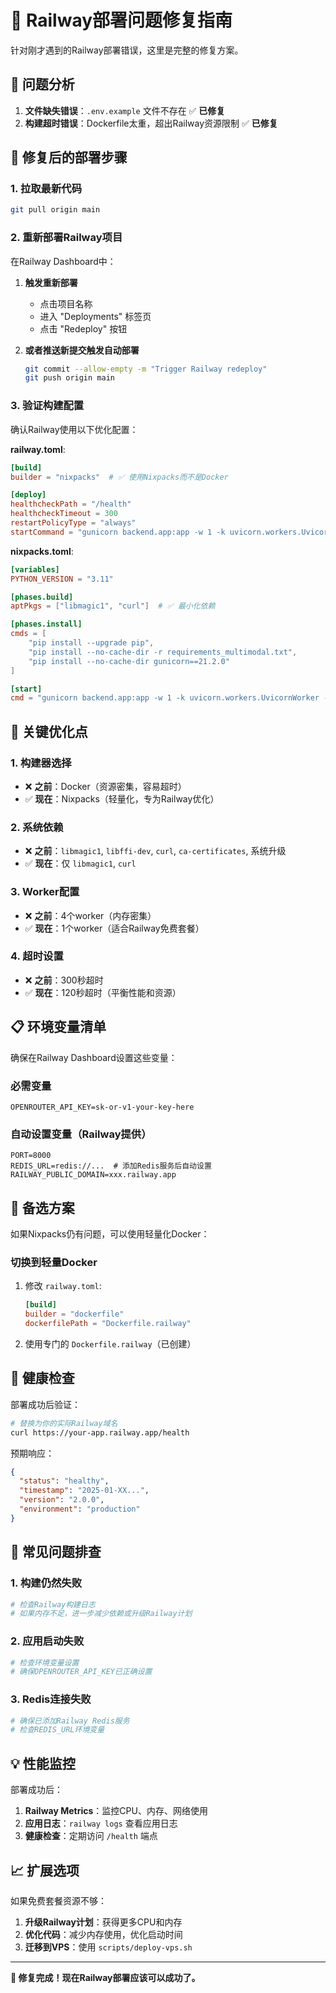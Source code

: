 # 🔧 Railway部署问题修复指南

针对刚才遇到的Railway部署错误，这里是完整的修复方案。

## 🐛 问题分析

1. **文件缺失错误**：`.env.example` 文件不存在 ✅ **已修复**
2. **构建超时错误**：Dockerfile太重，超出Railway资源限制 ✅ **已修复**

## 🚀 修复后的部署步骤

### 1. 拉取最新代码
```bash
git pull origin main
```

### 2. 重新部署Railway项目
在Railway Dashboard中：

1. **触发重新部署**
   - 点击项目名称
   - 进入 "Deployments" 标签页
   - 点击 "Redeploy" 按钮

2. **或者推送新提交触发自动部署**
   ```bash
   git commit --allow-empty -m "Trigger Railway redeploy"
   git push origin main
   ```

### 3. 验证构建配置
确认Railway使用以下优化配置：

**railway.toml**:
```toml
[build]
builder = "nixpacks"  # ✅ 使用Nixpacks而不是Docker

[deploy]
healthcheckPath = "/health"
healthcheckTimeout = 300
restartPolicyType = "always"
startCommand = "gunicorn backend.app:app -w 1 -k uvicorn.workers.UvicornWorker -b 0.0.0.0:$PORT --timeout 120"
```

**nixpacks.toml**:
```toml
[variables]
PYTHON_VERSION = "3.11"

[phases.build]
aptPkgs = ["libmagic1", "curl"]  # ✅ 最小化依赖

[phases.install]
cmds = [
    "pip install --upgrade pip",
    "pip install --no-cache-dir -r requirements_multimodal.txt",
    "pip install --no-cache-dir gunicorn==21.2.0"
]

[start]
cmd = "gunicorn backend.app:app -w 1 -k uvicorn.workers.UvicornWorker -b 0.0.0.0:$PORT --timeout 120"
```

## 🎯 关键优化点

### 1. 构建器选择
- ❌ **之前**：Docker（资源密集，容易超时）
- ✅ **现在**：Nixpacks（轻量化，专为Railway优化）

### 2. 系统依赖
- ❌ **之前**：`libmagic1`, `libffi-dev`, `curl`, `ca-certificates`, 系统升级
- ✅ **现在**：仅 `libmagic1`, `curl`

### 3. Worker配置
- ❌ **之前**：4个worker（内存密集）
- ✅ **现在**：1个worker（适合Railway免费套餐）

### 4. 超时设置
- ❌ **之前**：300秒超时
- ✅ **现在**：120秒超时（平衡性能和资源）

## 📋 环境变量清单

确保在Railway Dashboard设置这些变量：

### 必需变量
```env
OPENROUTER_API_KEY=sk-or-v1-your-key-here
```

### 自动设置变量（Railway提供）
```env
PORT=8000
REDIS_URL=redis://...  # 添加Redis服务后自动设置
RAILWAY_PUBLIC_DOMAIN=xxx.railway.app
```

## 🔄 备选方案

如果Nixpacks仍有问题，可以使用轻量化Docker：

### 切换到轻量Docker
1. 修改 `railway.toml`:
   ```toml
   [build]
   builder = "dockerfile"
   dockerfilePath = "Dockerfile.railway"
   ```

2. 使用专门的 `Dockerfile.railway`（已创建）

## 🏥 健康检查

部署成功后验证：

```bash
# 替换为你的实际Railway域名
curl https://your-app.railway.app/health
```

预期响应：
```json
{
  "status": "healthy",
  "timestamp": "2025-01-XX...",
  "version": "2.0.0",
  "environment": "production"
}
```

## 🚨 常见问题排查

### 1. 构建仍然失败
```bash
# 检查Railway构建日志
# 如果内存不足，进一步减少依赖或升级Railway计划
```

### 2. 应用启动失败
```bash
# 检查环境变量设置
# 确保OPENROUTER_API_KEY已正确设置
```

### 3. Redis连接失败
```bash
# 确保已添加Railway Redis服务
# 检查REDIS_URL环境变量
```

## 💡 性能监控

部署成功后：

1. **Railway Metrics**：监控CPU、内存、网络使用
2. **应用日志**：`railway logs` 查看应用日志
3. **健康检查**：定期访问 `/health` 端点

## 📈 扩展选项

如果免费套餐资源不够：

1. **升级Railway计划**：获得更多CPU和内存
2. **优化代码**：减少内存使用，优化启动时间
3. **迁移到VPS**：使用 `scripts/deploy-vps.sh`

---

**🎉 修复完成！现在Railway部署应该可以成功了。**